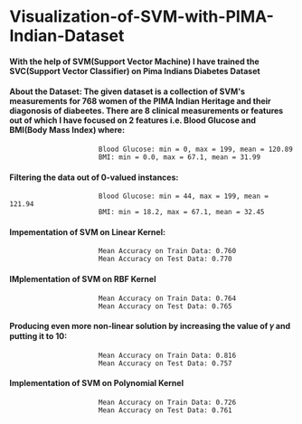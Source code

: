 # Visualization-of-SVM-with-PIMA-Indian-Dataset

#### With the help of SVM(Support Vector Machine) I have trained the SVC(Support Vector Classifier) on Pima Indians Diabetes Dataset

#### About the Dataset: The given dataset is a collection of SVM's measurements for 768 women of the PIMA Indian Heritage and their diagonosis of diabeetes. There are 8 clinical measurements or features out of which I have focused on 2 features i.e. Blood Glucose and BMI(Body Mass Index) where:
                          Blood Glucose: min = 0, max = 199, mean = 120.89
                          BMI: min = 0.0, max = 67.1, mean = 31.99  
                 
#### Filtering the data out of 0-valued instances:
                          Blood Glucose: min = 44, max = 199, mean = 121.94
                          BMI: min = 18.2, max = 67.1, mean = 32.45

#### Impementation of SVM on Linear Kernel:
                          Mean Accuracy on Train Data: 0.760
                          Mean Accuracy on Test Data: 0.770
                          
#### IMplementation of SVM on RBF Kernel
                          Mean Accuracy on Train Data: 0.764
                          Mean Accuracy on Test Data: 0.765
                          
#### Producing even more non-linear solution by increasing the value of  𝛾 and putting it to 10:
                          Mean Accuracy on Train Data: 0.816
                          Mean Accuracy on Test Data: 0.757

#### Implementation of SVM on Polynomial Kernel
                          Mean Accuracy on Train Data: 0.726
                          Mean Accuracy on Test Data: 0.761
